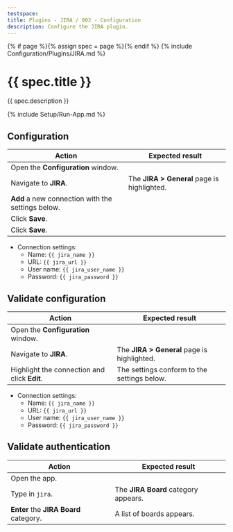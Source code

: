 ```yaml
---
testspace:
title: Plugins - JIRA / 002 - Configuration
description: Configure the JIRA plugin.
---
```


{% if page %}{% assign spec = page %}{% endif %}
{% include Configuration/Plugins/JIRA.md %}

# {{ spec.title }}

{{ spec.description }}

{% include Setup/Run-App.md %}

## Configuration

| Action                                            | Expected result                             |
| ------------------------------------------------- | ------------------------------------------- |
| Open the **Configuration** window.                |                                             |
| Navigate to **JIRA**.                             | The **JIRA > General** page is highlighted. |
| **Add** a new connection with the settings below. |                                             |
| Click **Save**.                                   |                                             |
| Click **Save**.                                   |                                             |

- Connection settings:
  - Name: `{{ jira_name }}`
  - URL: `{{ jira_url }}`
  - User name: `{{ jira_user_name }}`
  - Password: `{{ jira_password }}`

## Validate configuration

| Action                                       | Expected result                             |
| -------------------------------------------- | ------------------------------------------- |
| Open the **Configuration** window.           |                                             |
| Navigate to **JIRA**.                        | The **JIRA > General** page is highlighted. |
| Highlight the connection and click **Edit**. | The settings conform to the settings below. |

- Connection settings:
  - Name: `{{ jira_name }}`
  - URL: `{{ jira_url }}`
  - User name: `{{ jira_user_name }}`
  - Password: `{{ jira_password }}`

## Validate authentication

| Action                                 | Expected result                      |
| -------------------------------------- | ------------------------------------ |
| Open the app.                          |                                      |
| Type in `jira`.                        | The **JIRA Board** category appears. |
| **Enter** the **JIRA Board** category. | A list of boards appears.            |
